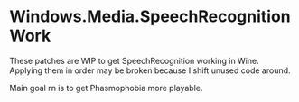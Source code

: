 # Windows.Media.SpeechRecognition Work

These patches are WIP to get SpeechRecognition working in Wine.
Applying them in order may be broken because I shift unused code around.

Main goal rn is to get Phasmophobia more playable.
